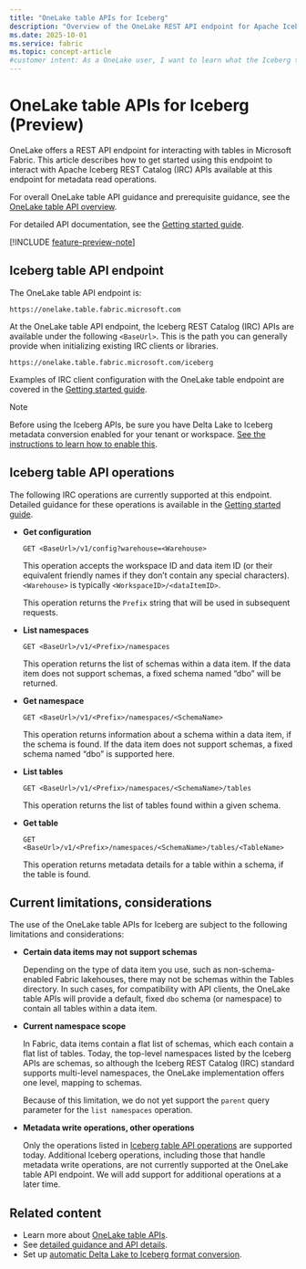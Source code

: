 ```yaml
---
title: "OneLake table APIs for Iceberg"
description: "Overview of the OneLake REST API endpoint for Apache Iceberg REST Catalog (IRC) APIs in Microsoft Fabric."
ms.date: 2025-10-01
ms.service: fabric
ms.topic: concept-article
#customer intent: As a OneLake user, I want to learn what the Iceberg table APIs are, what operations they support, and any current limitations or considerations, so that I can understand how to interact with my Fabric data using the Iceberg REST Catalog standard.
---
```


# OneLake table APIs for Iceberg (Preview)

OneLake offers a REST API endpoint for interacting with tables in Microsoft Fabric. This article describes how to get started using this endpoint to interact with Apache Iceberg REST Catalog (IRC) APIs available at this endpoint for metadata read operations.

For overall OneLake table API guidance and prerequisite guidance, see the [OneLake table API overview](./onelake-table-apis.md).

For detailed API documentation, see the [Getting started guide](./onelake-iceberg-table-apis-detailed.md#client-quickstart-examples). 

[!INCLUDE [feature-preview-note](../includes/feature-preview-note.md)]

## Iceberg table API endpoint

The OneLake table API endpoint is:

    https://onelake.table.fabric.microsoft.com

At the OneLake table API endpoint, the Iceberg REST Catalog (IRC) APIs are available under the following `<BaseUrl>`. This is the path you can generally provide when initializing existing IRC clients or libraries.

    https://onelake.table.fabric.microsoft.com/iceberg

Examples of IRC client configuration with the OneLake table endpoint are covered in the [Getting started guide](./onelake-iceberg-table-apis-detailed.md#client-quickstart-examples).

> [!NOTE]
> Before using the Iceberg APIs, be sure you have Delta Lake to Iceberg metadata conversion enabled for your tenant or workspace. [See the instructions to learn how to enable this](../onelake-iceberg-tables.md#virtualize-delta-lake-tables-as-iceberg).

## Iceberg table API operations

The following IRC operations are currently supported at this endpoint. Detailed guidance for these operations is available in the [Getting started guide](./onelake-iceberg-apis.md).

- **Get configuration**
    
    `GET <BaseUrl>/v1/config?warehouse=<Warehouse>`

    This operation accepts the workspace ID and data item ID (or their equivalent friendly names if they don’t contain any special characters). `<Warehouse>` is typically `<WorkspaceID>/<dataItemID>`.
    
    This operation returns the `Prefix` string that will be used in subsequent requests.

- **List namespaces**

    `GET <BaseUrl>/v1/<Prefix>/namespaces`

    This operation returns the list of schemas within a data item. If the data item does not support schemas, a fixed schema named “dbo” will be returned.

- **Get namespace**

    `GET <BaseUrl>/v1/<Prefix>/namespaces/<SchemaName>`

    This operation returns information about a schema within a data item, if the schema is found. If the data item does not support schemas, a fixed schema named “dbo” is supported here.

- **List tables**

    `GET <BaseUrl>/v1/<Prefix>/namespaces/<SchemaName>/tables`

    This operation returns the list of tables found within a given schema.

- **Get table**

    `GET <BaseUrl>/v1/<Prefix>/namespaces/<SchemaName>/tables/<TableName>`

    This operation returns metadata details for a table within a schema, if the table is found.

## Current limitations, considerations

The use of the OneLake table APIs for Iceberg are subject to the following limitations and considerations:

- **Certain data items may not support schemas**

    Depending on the type of data item you use, such as non-schema-enabled Fabric lakehouses, there may not be schemas within the Tables directory. In such cases, for compatibility with API clients, the OneLake table APIs will provide a default, fixed `dbo` schema (or namespace) to contain all tables within a data item.

- **Current namespace scope**

    In Fabric, data items contain a flat list of schemas, which each contain a flat list of tables. Today, the top-level namespaces listed by the Iceberg APIs are schemas, so although the Iceberg REST Catalog (IRC) standard supports multi-level namespaces, the OneLake implementation offers one level, mapping to schemas.

    Because of this limitation, we do not yet support the `parent` query parameter for the `list namespaces` operation.

- **Metadata write operations, other operations**

    Only the operations listed in [Iceberg table API operations](#iceberg-table-api-operations) are supported today. Additional Iceberg operations, including those that handle metadata write operations, are not currently supported at the OneLake table API endpoint. We will add support for additional operations at a later time.

## Related content

- Learn more about [OneLake table APIs](./onelake-table-apis.md).
- See [detailed guidance and API details](./onelake-iceberg-table-apis-detailed.md).
- Set up [automatic Delta Lake to Iceberg format conversion](../onelake-iceberg-tables.md#virtualize-delta-lake-tables-as-iceberg).